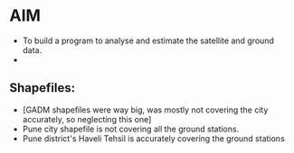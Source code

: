 # AIM
- To build a program to analyse and estimate the satellite and ground data.
- 

## Shapefiles:
- [GADM shapefiles were way big, was mostly not covering the city accurately, so neglecting this one]
- Pune city shapefile is not covering all the ground stations.
- Pune district's Haveli Tehsil is accurately covering the ground stations
